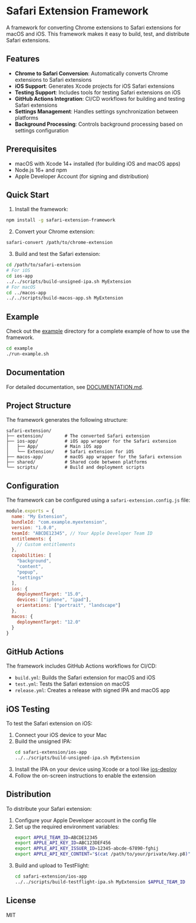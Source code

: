 # Safari Extension Framework

A framework for converting Chrome extensions to Safari extensions for macOS and iOS. This framework makes it easy to build, test, and distribute Safari extensions.

## Features

- **Chrome to Safari Conversion**: Automatically converts Chrome extensions to Safari extensions
- **iOS Support**: Generates Xcode projects for iOS Safari extensions
- **Testing Support**: Includes tools for testing Safari extensions on iOS
- **GitHub Actions Integration**: CI/CD workflows for building and testing Safari extensions
- **Settings Management**: Handles settings synchronization between platforms
- **Background Processing**: Controls background processing based on settings configuration

## Prerequisites

- macOS with Xcode 14+ installed (for building iOS and macOS apps)
- Node.js 16+ and npm
- Apple Developer Account (for signing and distribution)

## Quick Start

1. Install the framework:

```bash
npm install -g safari-extension-framework
```

2. Convert your Chrome extension:

```bash
safari-convert /path/to/chrome-extension
```

3. Build and test the Safari extension:

```bash
cd /path/to/safari-extension
# For iOS
cd ios-app
../../scripts/build-unsigned-ipa.sh MyExtension
# For macOS
cd ../macos-app
../../scripts/build-macos-app.sh MyExtension
```

## Example

Check out the [example](./example) directory for a complete example of how to use the framework.

```bash
cd example
./run-example.sh
```

## Documentation

For detailed documentation, see [DOCUMENTATION.md](./DOCUMENTATION.md).

## Project Structure

The framework generates the following structure:

```
safari-extension/
├── extension/        # The converted Safari extension
├── ios-app/          # iOS app wrapper for the Safari extension
│   ├── App/          # Main iOS app
│   └── Extension/    # Safari extension for iOS
├── macos-app/        # macOS app wrapper for the Safari extension
├── shared/           # Shared code between platforms
└── scripts/          # Build and deployment scripts
```

## Configuration

The framework can be configured using a `safari-extension.config.js` file:

```javascript
module.exports = {
  name: "My Extension",
  bundleId: "com.example.myextension",
  version: "1.0.0",
  teamId: "ABCDE12345", // Your Apple Developer Team ID
  entitlements: {
    // Custom entitlements
  },
  capabilities: [
    "background",
    "content",
    "popup",
    "settings"
  ],
  ios: {
    deploymentTarget: "15.0",
    devices: ["iphone", "ipad"],
    orientations: ["portrait", "landscape"]
  },
  macos: {
    deploymentTarget: "12.0"
  }
}
```

## GitHub Actions

The framework includes GitHub Actions workflows for CI/CD:

- `build.yml`: Builds the Safari extension for macOS and iOS
- `test.yml`: Tests the Safari extension on macOS
- `release.yml`: Creates a release with signed IPA and macOS app

## iOS Testing

To test the Safari extension on iOS:

1. Connect your iOS device to your Mac
2. Build the unsigned IPA:
   ```bash
   cd safari-extension/ios-app
   ../../scripts/build-unsigned-ipa.sh MyExtension
   ```
3. Install the IPA on your device using Xcode or a tool like [ios-deploy](https://github.com/ios-control/ios-deploy)
4. Follow the on-screen instructions to enable the extension

## Distribution

To distribute your Safari extension:

1. Configure your Apple Developer account in the config file
2. Set up the required environment variables:
   ```bash
   export APPLE_TEAM_ID=ABCDE12345
   export APPLE_API_KEY_ID=ABC123DEF456
   export APPLE_API_KEY_ISSUER_ID=12345-abcde-67890-fghij
   export APPLE_API_KEY_CONTENT="$(cat /path/to/your/private/key.p8)"
   ```
3. Build and upload to TestFlight:
   ```bash
   cd safari-extension/ios-app
   ../../scripts/build-testflight-ipa.sh MyExtension $APPLE_TEAM_ID
   ```

## License

MIT